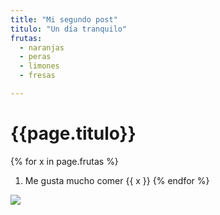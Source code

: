```yaml
---
title: "Mi segundo post"
titulo: "Un día tranquilo"
frutas:
  - naranjas
  - peras
  - limones
  - fresas

---
```


# {{page.titulo}}


{% for x in page.frutas %}
1. Me gusta mucho comer {{ x }}
{% endfor %}

![](https://www.bbva.com/wp-content/uploads/2016/05/unicornio-BBVA-e1462529987593.jpg)













